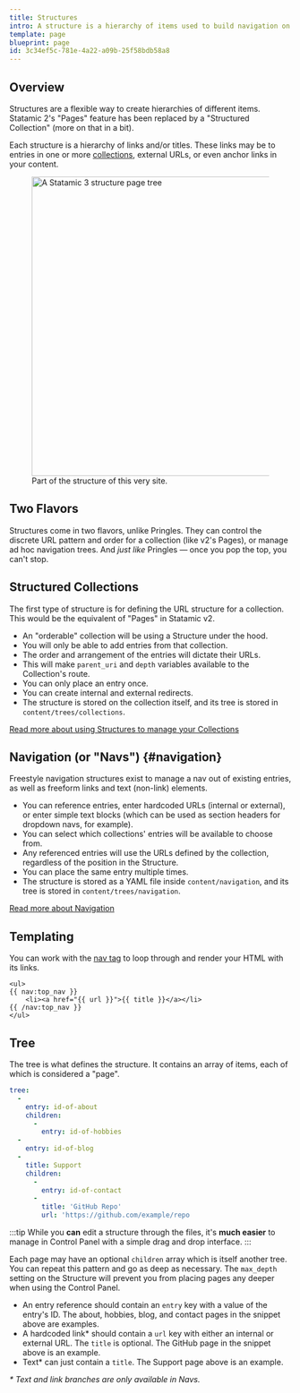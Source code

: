 ```yaml
---
title: Structures
intro: A structure is a hierarchy of items used to build navigation on the front-end of your site and optionally dictate the URL structure for entire collections.
template: page
blueprint: page
id: 3c34ef5c-781e-4a22-a09b-25f58bdb58a8
---
```


## Overview

Structures are a flexible way to create hierarchies of different items. Statamic 2's "Pages" feature has been replaced by a "Structured Collection" (more on that in a bit).

Each structure is a hierarchy of links and/or titles. These links may be to entries in one or more [collections](/collections), external URLs, or even anchor links in your content.

<figure>
    <img src="/img/structure.png" alt="A Statamic 3 structure page tree" width="535">
    <figcaption>Part of the structure of this very site.</figcaption>
</figure>

## Two Flavors

Structures come in two flavors, unlike Pringles. They can control the discrete URL pattern and order for a collection (like v2's Pages), or manage ad hoc navigation trees. And _just like_ Pringles &mdash; once you pop the top, you can't stop.


## Structured Collections

The first type of structure is for defining the URL structure for a collection. This would be the equivalent of "Pages" in Statamic v2.

- An "orderable" collection will be using a Structure under the hood.
- You will only be able to add entries from that collection.
- The order and arrangement of the entries will dictate their URLs.
- This will make `parent_uri` and `depth` variables available to the Collection's route.
- You can only place an entry once.
- You can create internal and external redirects.
- The structure is stored on the collection itself, and its tree is stored in `content/trees/collections`.

[Read more about using Structures to manage your Collections](/collections#ordering)

## Navigation (or "Navs") {#navigation}

Freestyle navigation structures exist to manage a nav out of existing entries, as well as freeform links and text (non-link) elements.

- You can reference entries, enter hardcoded URLs (internal or external), or enter simple text blocks (which can be used as section headers for dropdown navs, for example).
- You can select which collections' entries will be available to choose from.
- Any referenced entries will use the URLs defined by the collection, regardless of the position in the Structure.
- You can place the same entry multiple times.
- The structure is stored as a YAML file inside `content/navigation`, and its tree is stored in `content/trees/navigation`.

[Read more about Navigation](/navigation)


## Templating

You can work with the [nav tag](/tags/nav) to loop through and render your HTML with its links.

```
<ul>
{{ nav:top_nav }}
    <li><a href="{{ url }}">{{ title }}</a></li>
{{ /nav:top_nav }}
</ul>
```

## Tree

The tree is what defines the structure. It contains an array of items, each of which is considered a "page".

``` yaml
tree:
  -
    entry: id-of-about
    children:
      -
        entry: id-of-hobbies
  -
    entry: id-of-blog
  -
    title: Support
    children:
      -
        entry: id-of-contact
      -
        title: 'GitHub Repo'
        url: 'https://github.com/example/repo
```

:::tip
While you **can** edit a structure through the files, it's **much easier** to manage in Control Panel with a simple drag and drop interface.
:::

Each page may have an optional `children` array which is itself another tree. You can repeat this pattern and go as deep as necessary. The `max_depth` setting on the Structure will prevent you from placing pages any deeper when using the Control Panel.

- An entry reference should contain an `entry` key with a value of the entry's ID. The about, hobbies, blog, and contact pages in the snippet above are examples.
- A hardcoded link* should contain a `url` key with either an internal or external URL. The `title` is optional. The GitHub page in the snippet above is an example.
- Text* can just contain a `title`. The Support page above is an example.

_\* Text and link branches are only available in Navs._
